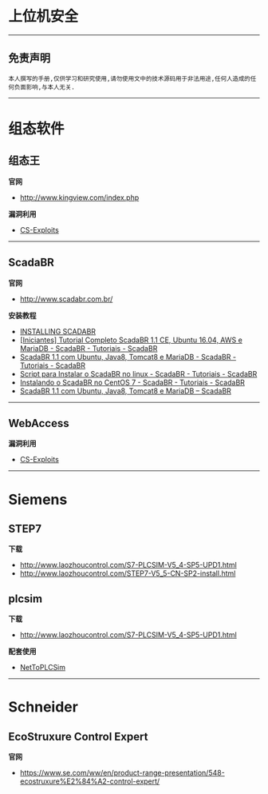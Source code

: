 # 上位机安全

---

## 免责声明

`本人撰写的手册,仅供学习和研究使用,请勿使用文中的技术源码用于非法用途,任何人造成的任何负面影响,与本人无关.`

---

# 组态软件

## 组态王

**官网**
- http://www.kingview.com/index.php

**漏洞利用**
- [CS-Exploits](../RedTeam/软件服务安全/CS-Exploits.md#组态王)

---

## ScadaBR

**官网**
- http://www.scadabr.com.br/

**安装教程**
- [INSTALLING SCADABR](https://www.openplcproject.com/reference/scadabr/)
- [[Iniciantes] Tutorial Completo ScadaBR 1.1 CE, Ubuntu 16.04, AWS e MariaDB - ScadaBR - Tutoriais - ScadaBR](http://forum.scadabr.com.br/t/iniciantes-tutorial-completo-scadabr-1-1-ce-ubuntu-16-04-aws-e-mariadb/1975)
- [ScadaBR 1.1 com Ubuntu, Java8, Tomcat8 e MariaDB - ScadaBR - Tutoriais - ScadaBR](http://forum.scadabr.com.br/t/scadabr-1-1-com-ubuntu-java8-tomcat8-e-mariadb/1212)
- [Script para Instalar o ScadaBR no linux - ScadaBR - Tutoriais - ScadaBR](http://forum.scadabr.com.br/t/script-para-instalar-o-scadabr-no-linux/1300)
- [Instalando o ScadaBR no CentOS 7 - ScadaBR - Tutoriais - ScadaBR](http://forum.scadabr.com.br/t/instalando-o-scadabr-no-centos-7/1926)
- [ScadaBR 1.1 com Ubuntu, Java8, Tomcat8 e MariaDB – ScadaBR](http://www.scadabr.com.br/index.php/2017/06/06/scadabr-1-1-com-ubuntu-java8-tomcat8-e-mariadb/)

---

## WebAccess

**漏洞利用**
- [CS-Exploits](../RedTeam/软件服务安全/CS-Exploits.md#webaccess)

---

# Siemens

## STEP7

**下载**
- http://www.laozhoucontrol.com/S7-PLCSIM-V5_4-SP5-UPD1.html
- http://www.laozhoucontrol.com/STEP7-V5_5-CN-SP2-install.html

## plcsim

**下载**
- http://www.laozhoucontrol.com/S7-PLCSIM-V5_4-SP5-UPD1.html

**配套使用**
- [NetToPLCSim](https://sourceforge.net/projects/nettoplcsim/)

---

# Schneider

## EcoStruxure Control Expert

**官网**
- https://www.se.com/ww/en/product-range-presentation/548-ecostruxure%E2%84%A2-control-expert/
